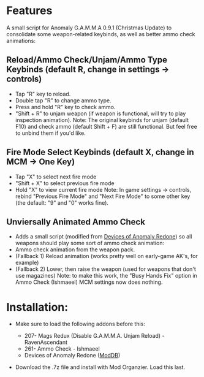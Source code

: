 # Features
A small script for Anomaly G.A.M.M.A 0.9.1 (Christmas Update) to consolidate some weapon-related keybinds, as well as better ammo check animations:

## Reload/Ammo Check/Unjam/Ammo Type Keybinds (default R, change in settings -> controls)
 - Tap "R" key to reload.
 - Double tap "R" to change ammo type.
 - Press and hold "R" key to check ammo.
 - "Shift + R" to unjam weapon (if weapon is functional, will try to play inspection animation).
Note: The original keybinds for unjam (default F10) and check ammo (default Shift + F) are still functional. But feel free to unbind them if you'd like.

## Fire Mode Select Keybinds (default X, change in MCM -> One Key)
 - Tap "X" to select next fire mode
 - "Shift + X" to select previous fire mode
 - Hold "X" to view current fire mode
 Note: In game settings -> controls, rebind "Previous Fire Mode" and "Next Fire Mode" to some other key (the default: "9" and "0" works fine).

## Unviersally Animated Ammo Check
 - Adds a small script (modified from [Devices of Anomaly Redone](https://www.moddb.com/mods/stalker-anomaly/addons/devices-of-anomaly-redone)) so all weapons should play some sort of ammo check animation:
  - Ammo check animation from the weapon pack.
  - (Fallback 1) Reload animation (works pretty well on early-game AK's, for example)
  - (Fallback 2) Lower, then raise the weapon (used for weapons that don't use magazines)
Note: to make this work, the "Busy Hands Fix" option in Ammo Check (Ishmaeel) MCM settings now does nothing. 


# Installation:

 - Make sure to load the following addons before this:
   - 207- Mags Redux (Disable G.A.M.M.A. Unjam Reload) - RavenAscendant
   - 261- Ammo Check - Ishmaeel
   - Devices of Anomaly Redone ([ModDB](https://www.moddb.com/mods/stalker-anomaly/addons/devices-of-anomaly-redone))

 - Download the .7z file and install with Mod Organzier. Load this last.
